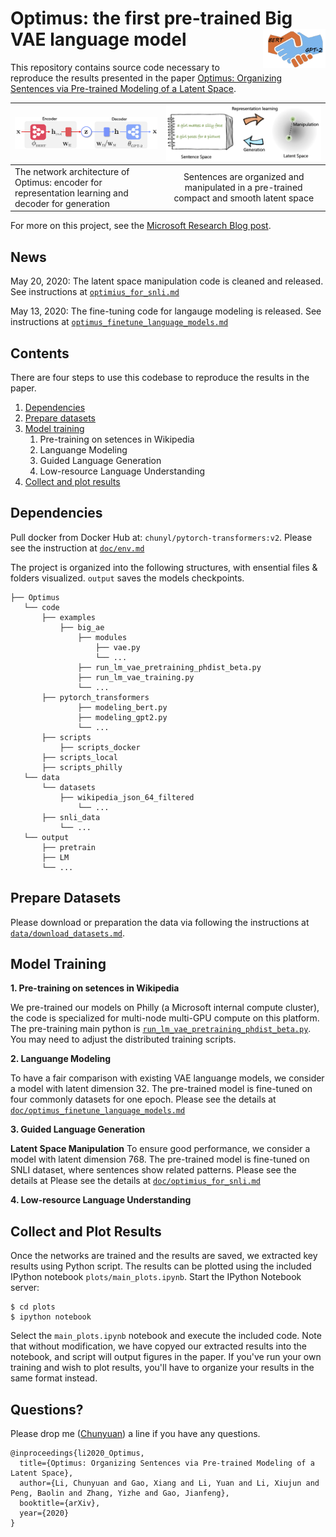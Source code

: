 # Optimus: the first pre-trained Big VAE language model <img src="doc/figs/logo_optimus.png" width="100" align="right">  
 
This repository contains source code necessary to reproduce the results presented in the paper [Optimus: Organizing Sentences via Pre-trained Modeling of a Latent Space](https://arxiv.org/abs/2004.04092).


|<img src="doc/figs/optimus_scheme.png" width="350"> | <img src="doc/figs/headfig_optimus.png" width="800"> 
|-------------------------|:-------------------------:|
| The network architecture of Optimus: encoder for representation learning and decoder for generation | Sentences are organized and manipulated in a pre-trained compact and smooth latent space 


For more on this project, see the [Microsoft Research Blog post](https://www.microsoft.com/en-us/research/blog/a-deep-generative-model-trifecta-three-advances-that-work-towards-harnessing-large-scale-power/).


## News

May 20, 2020: The latent space manipulation code is cleaned and released. See instructions at [`optimius_for_snli.md`](doc/optimius_for_snli.md)

May 13, 2020: The fine-tuning code for langauge modeling is released. See instructions  at [`optimus_finetune_language_models.md`](doc/optimus_finetune_language_models.md)

## Contents
There are four steps to use this codebase to reproduce the results in the paper.

1. [Dependencies](#dependencies)
2. [Prepare datasets](#prepare-datasets)
3. [Model training](#Model-training)
    1. Pre-training on setences in Wikipedia
    2. Languange Modeling
    3. Guided Language Generation
    4. Low-resource Language Understanding
4. [Collect and plot results](#collect-and-plot-results)


## Dependencies

Pull docker from Docker Hub at: `chunyl/pytorch-transformers:v2`. Please see the instruction at [`doc/env.md`](doc/env.md)

The project is organized into the following structures, with ensential files & folders visualized.  `output` saves the models checkpoints.
```
├── Optimus
   └── code
       ├── examples
           ├── big_ae
               ├── modules
                   ├── vae.py
                   └── ...
               ├── run_lm_vae_pretraining_phdist_beta.py
               ├── run_lm_vae_training.py
               └── ...
	   ├── pytorch_transformers
               ├── modeling_bert.py
               ├── modeling_gpt2.py
               └── ...
       ├── scripts
           ├── scripts_docker
	   ├── scripts_local
	   ├── scripts_philly
   └── data
       └── datasets
           ├── wikipedia_json_64_filtered
               └── ...
	   ├── snli_data
           └── ...
   └── output
       ├── pretrain
       ├── LM
       └── ...       
```

## Prepare Datasets

Please download or preparation the data via following the instructions at [`data/download_datasets.md`](data/download_datasets.md). 

## Model Training

**1. Pre-training on setences in Wikipedia**

We pre-trained our models on Philly (a Microsoft internal compute cluster), the code is specialized for multi-node multi-GPU compute on this platform. The pre-training main python is [`run_lm_vae_pretraining_phdist_beta.py`](code/examples/big_ae/run_lm_vae_pretraining_phdist_beta.py). You may need to adjust the distributed training scripts. 

**2. Languange Modeling**

To have a fair comparison with existing VAE languange models, we consider a model with latent dimension 32. The pre-trained model is fine-tuned on four commonly datasets for one epoch. Please see the details at [`doc/optimus_finetune_language_models.md`](doc/optimus_finetune_language_models.md)

**3. Guided Language Generation**


**Latent Space Manipulation** To ensure good performance, we consider a model with latent dimension 768. The pre-trained model is fine-tuned on SNLI dataset, where sentences show related patterns. Please see the details at 
Please see the details at [`doc/optimius_for_snli.md`](doc/optimius_for_snli.md)

**4. Low-resource Language Understanding**

## Collect and Plot Results

Once the networks are trained and the results are saved, we extracted key results using Python script. The results can be plotted using the included IPython notebook `plots/main_plots.ipynb`.
Start the IPython Notebook server:

```
$ cd plots
$ ipython notebook
```

Select the `main_plots.ipynb` notebook and execute the included
code. Note that without modification, we have copyed our extracted results into the notebook, and script will output figures in the paper. If you've run your own training and wish to plot results, you'll have to organize your results in the same format instead.


## Questions?

Please drop me ([Chunyuan](http://chunyuan.li/)) a line if you have any questions.


```
@inproceedings{li2020_Optimus,
  title={Optimus: Organizing Sentences via Pre-trained Modeling of a Latent Space},
  author={Li, Chunyuan and Gao, Xiang and Li, Yuan and Li, Xiujun and Peng, Baolin and Zhang, Yizhe and Gao, Jianfeng},
  booktitle={arXiv},
  year={2020}
}
```


